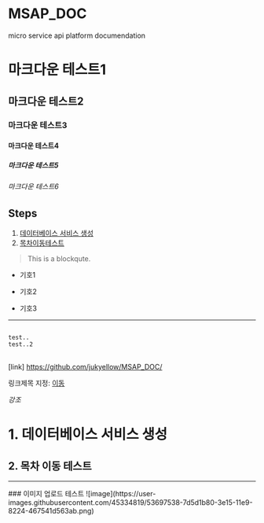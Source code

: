 # MSAP_DOC
micro service api platform documendation

# 마크다운 테스트1
## 마크다운 테스트2
### 마크다운 테스트3
#### 마크다운 테스트4
##### 마크다운 테스트5
###### 마크다운 테스트6


## Steps
1. [데이터베이스 서비스 생성](#1-데이터베이스-서비스-생성)  
2. [목차이동테스트](#2-목차-이동-테스트)


>This is a blockqute.

* 기호1

+ 기호2

- 기호3

<hr />

<pre>
<code>
test..
test..2
</code>
</pre>

[link] https://github.com/jukyellow/MSAP_DOC/

링크제목 지정: [이동](https://github.com/jukyellow/MSAP_DOC/ "링크 제목 ")

*강조*

# 1. 데이터베이스 서비스 생성

## 2. 목차 이동 테스트

<hr />
### 이미지 업로드 테스트
![image](https://user-images.githubusercontent.com/45334819/53697538-7d5d1b80-3e15-11e9-8224-467541d563ab.png)
